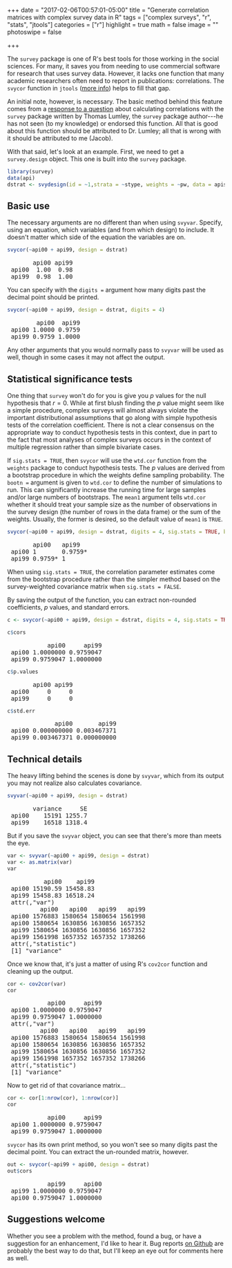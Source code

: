 +++
date = "2017-02-06T00:57:01-05:00"
title = "Generate correlation matrices with complex survey data in R"
tags = ["complex surveys", "r", "stats", "jtools"]
categories = ["r"]
highlight = true
math = false
image = ""
photoswipe = false

+++

The `survey` package is one of R's best tools for those working in the
social sciences. For many, it saves you from needing to use commercial
software for research that uses survey data. However, it lacks one
function that many academic researchers often need to report in
publications: correlations. The `svycor` function in `jtools` 
([more info](//jtools.jacob-long.com)) helps to
fill that gap. <!--more-->

An initial note, however, is necessary. The basic method behind this
feature comes from a [response to a
question](http://stackoverflow.com/questions/34418822/pearson-correlation-coefficient-in-rs-survey-package#41031088)
about calculating correlations with the `survey` package written by
Thomas Lumley, the `survey` package author---he has not seen (to my knowledge) or endorsed this function. All that is good about this
function should be attributed to Dr. Lumley; all that is wrong with it
should be attributed to me (Jacob).

With that said, let's look at an example. First, we need to get a
`survey.design` object. This one is built into the `survey` package.

```r
library(survey)
data(api)
dstrat <- svydesign(id = ~1,strata = ~stype, weights = ~pw, data = apistrat, fpc=~fpc)
```

Basic use
---------

The necessary arguments are no different than when using `svyvar`.
Specify, using an equation, which variables (and from which design) to
include. It doesn't matter which side of the equation the variables are
on.

```r
svycor(~api00 + api99, design = dstrat)
```

<pre>
       api00 api99
 api00  1.00  0.98
 api99  0.98  1.00
</pre>

You can specify with the `digits =` argument how many digits past the
decimal point should be printed.

```r
svycor(~api00 + api99, design = dstrat, digits = 4)
```
<pre>
        api00  api99
 api00 1.0000 0.9759
 api99 0.9759 1.0000
</pre>

Any other arguments that you would normally pass to `svyvar` will be
used as well, though in some cases it may not affect the output.

Statistical significance tests
------------------------------

One thing that `survey` won't do for you is give you *p* values for the
null hypothesis that <i>r</i> = 0. While at first blush finding the *p* value
might seem like a simple procedure, complex surveys will almost
always violate the important distributional assumptions that go along with
simple hypothesis tests of the correlation coefficient. There is not a
clear consensus on the appropriate way to conduct hypothesis tests in
this context, due in part to the fact that most analyses of complex
surveys occurs in the context of multiple regression rather than simple bivariate cases.

If `sig.stats = TRUE`, then `svycor` will use the `wtd.cor` function
from the `weights` package to conduct hypothesis tests. The *p* values
are derived from a bootstrap procedure in which the weights define
sampling probability. The `bootn =` argument is given to `wtd.cor` to
define the number of simulations to run. This can significantly increase
the running time for large samples and/or large numbers of bootstraps.
The `mean1` argument tells `wtd.cor` whether it should treat your sample size
as the number of observations in the survey design (the number of rows
in the data frame) or the sum of the weights. Usually, the former is
desired, so the default value of `mean1` is `TRUE`.

```r
svycor(~api00 + api99, design = dstrat, digits = 4, sig.stats = TRUE, bootn = 2000, mean1 = TRUE)
```

<pre>
       api00   api99
 api00 1       0.9759*
 api99 0.9759* 1
</pre>

When using `sig.stats = TRUE`, the correlation parameter estimates come
from the bootstrap procedure rather than the simpler method based
on the survey-weighted covariance matrix when `sig.stats = FALSE`.

By saving the output of the function, you can extract non-rounded
coefficients, *p* values, and standard errors.

```r
c <- svycor(~api00 + api99, design = dstrat, digits = 4, sig.stats = TRUE, bootn = 2000, mean1 = TRUE)

c$cors
```

<pre>
           api00     api99
 api00 1.0000000 0.9759047
 api99 0.9759047 1.0000000
</pre>

```r
c$p.values
```

<pre>
       api00 api99
 api00     0     0
 api99     0     0
</pre>

```r
c$std.err
```

<pre>
             api00       api99
 api00 0.000000000 0.003467371
 api99 0.003467371 0.000000000
</pre>

Technical details
-----------------

The heavy lifting behind the scenes is done by `svyvar`, which from its
output you may not realize also calculates covariance.

```r
svyvar(~api00 + api99, design = dstrat)
```

<pre>
       variance     SE
 api00    15191 1255.7
 api99    16518 1318.4
</pre>

But if you save the `svyvar` object, you can see that there's more than
meets the eye.

```r
var <- svyvar(~api00 + api99, design = dstrat)
var <- as.matrix(var)
var
```

<pre>
          api00    api99
 api00 15190.59 15458.83
 api99 15458.83 16518.24
 attr(,"var")
         api00   api00   api99   api99
 api00 1576883 1580654 1580654 1561998
 api00 1580654 1630856 1630856 1657352
 api99 1580654 1630856 1630856 1657352
 api99 1561998 1657352 1657352 1738266
 attr(,"statistic")
 [1] "variance"
</pre>

Once we know that, it's just a matter of using R's `cov2cor` function
and cleaning up the output.

```r
cor <- cov2cor(var)
cor
```

<pre>
           api00     api99
 api00 1.0000000 0.9759047
 api99 0.9759047 1.0000000
 attr(,"var")
         api00   api00   api99   api99
 api00 1576883 1580654 1580654 1561998
 api00 1580654 1630856 1630856 1657352
 api99 1580654 1630856 1630856 1657352
 api99 1561998 1657352 1657352 1738266
 attr(,"statistic")
 [1] "variance"
</pre>

Now to get rid of that covariance matrix...

```r
cor <- cor[1:nrow(cor), 1:nrow(cor)]
cor
```

<pre>
           api00     api99
 api00 1.0000000 0.9759047
 api99 0.9759047 1.0000000
</pre>

`svycor` has its own print method, so you won't see so many digits past
the decimal point. You can extract the un-rounded matrix, however.

```r
out <- svycor(~api99 + api00, design = dstrat)
out$cors
```

<pre>
           api99     api00
 api99 1.0000000 0.9759047
 api00 0.9759047 1.0000000
</pre>

Suggestions welcome
-----------------

Whether you see a problem with the method, found a bug, or have a suggestion for an enhancement, I'd like to hear it. Bug reports [on Github](https://github.com/jacob-long/jtools) are probably the best way to do that, but I'll keep an eye out for comments here as well.
